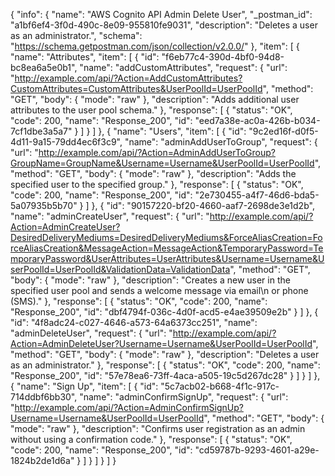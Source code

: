 {
  "info": {
    "name": "AWS Cognito API Admin Delete User",
    "_postman_id": "a1bf6ef4-3f0d-490c-8e09-955810fe9031",
    "description": "Deletes a user as an administrator.",
    "schema": "https://schema.getpostman.com/json/collection/v2.0.0/"
  },
  "item": [
    {
      "name": "Attributes",
      "item": [
        {
          "id": "f6eb77c4-390d-4bf0-94d8-bc8ea6a5e0b1",
          "name": "addCustomAttributes",
          "request": {
            "url": "http://example.com/api/?Action=AddCustomAttributes?CustomAttributes=CustomAttributes&UserPoolId=UserPoolId",
            "method": "GET",
            "body": {
              "mode": "raw"
            },
            "description": "Adds additional user attributes to the user pool schema."
          },
          "response": [
            {
              "status": "OK",
              "code": 200,
              "name": "Response_200",
              "id": "eed7a38e-ac0a-426b-b034-7cf1dbe3a5a7"
            }
          ]
        }
      ]
    },
    {
      "name": "Users",
      "item": [
        {
          "id": "9c2ed16f-d0f5-4d11-9a15-79dd4ec6f3c9",
          "name": "adminAddUserToGroup",
          "request": {
            "url": "http://example.com/api/?Action=AdminAddUserToGroup?GroupName=GroupName&Username=Username&UserPoolId=UserPoolId",
            "method": "GET",
            "body": {
              "mode": "raw"
            },
            "description": "Adds the specified user to the specified group."
          },
          "response": [
            {
              "status": "OK",
              "code": 200,
              "name": "Response_200",
              "id": "2e730455-a4f7-46d6-bda5-5a07935b5b70"
            }
          ]
        },
        {
          "id": "90157220-bf20-4660-aaf7-2698de3e1d2b",
          "name": "adminCreateUser",
          "request": {
            "url": "http://example.com/api/?Action=AdminCreateUser?DesiredDeliveryMediums=DesiredDeliveryMediums&ForceAliasCreation=ForceAliasCreation&MessageAction=MessageAction&TemporaryPassword=TemporaryPassword&UserAttributes=UserAttributes&Username=Username&UserPoolId=UserPoolId&ValidationData=ValidationData",
            "method": "GET",
            "body": {
              "mode": "raw"
            },
            "description": "Creates a new user in the specified user pool and sends a welcome message via email\n            or phone (SMS)."
          },
          "response": [
            {
              "status": "OK",
              "code": 200,
              "name": "Response_200",
              "id": "dbf4794f-036c-4d0f-acd5-e4ae39509e2b"
            }
          ]
        },
        {
          "id": "4f8adc24-c027-4646-a573-64a6373cc251",
          "name": "adminDeleteUser",
          "request": {
            "url": "http://example.com/api/?Action=AdminDeleteUser?Username=Username&UserPoolId=UserPoolId",
            "method": "GET",
            "body": {
              "mode": "raw"
            },
            "description": "Deletes a user as an administrator."
          },
          "response": [
            {
              "status": "OK",
              "code": 200,
              "name": "Response_200",
              "id": "57e78ea6-73ff-4aca-a505-19c5d267dc28"
            }
          ]
        }
      ]
    },
    {
      "name": "Sign Up",
      "item": [
        {
          "id": "5c7acb02-b668-4f1c-917c-714ddbf6bb30",
          "name": "adminConfirmSignUp",
          "request": {
            "url": "http://example.com/api/?Action=AdminConfirmSignUp?Username=Username&UserPoolId=UserPoolId",
            "method": "GET",
            "body": {
              "mode": "raw"
            },
            "description": "Confirms user registration as an admin without using a confirmation code."
          },
          "response": [
            {
              "status": "OK",
              "code": 200,
              "name": "Response_200",
              "id": "cd59787b-9293-4601-a29e-1824b2de1d6a"
            }
          ]
        }
      ]
    }
  ]
}